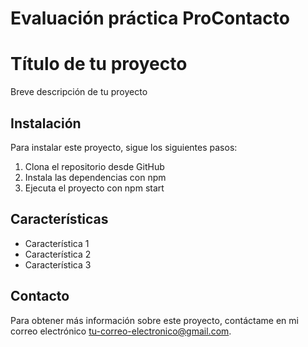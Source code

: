 # Evaluación práctica ProContacto
<!DOCTYPE html>
<html>
<head>
  <head>
	<meta charset="UTF-8">
	<meta name="viewport" content="width=device-width, initial-scale=1.0">
	<title>Título de tu proyecto</title>
	<meta name="description" content="Breve descripción de tu proyecto">
	<meta name="author" content="Tu nombre">
	<link rel="stylesheet" href="estilos.css">
</head>
<body>
<h1>Título de tu proyecto</h1>
	<p>Breve descripción de tu proyecto</p>
	<h2>Instalación</h2>
	<p>Para instalar este proyecto, sigue los siguientes pasos:</p>
	<ol>
		<li>Clona el repositorio desde GitHub</li>
		<li>Instala las dependencias con npm</li>
		<li>Ejecuta el proyecto con npm start</li>
	</ol>
	<h2>Características</h2>
	<ul>
		<li>Característica 1</li>
		<li>Característica 2</li>
		<li>Característica 3</li>
	</ul>
	<h2>Contacto</h2>
	<p>Para obtener más información sobre este proyecto, contáctame en mi correo electrónico <a href="mailto:tu-correo-electronico@gmail.com">tu-correo-electronico@gmail.com</a>.</p>
</body>
</html>
